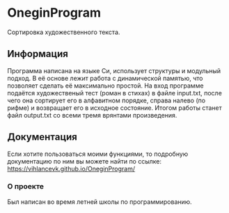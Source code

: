 # OneginProgram
Сортировка художественного текста.

## Информация
Программа написана на языке Си, использует структуры и модульный подход. В её основе лежит работа с динамической памятью, что позволяет сделать её максимально простой.
На вход программе подаётся художественый тест (роман в стихах) в файле input.txt, после чего она сортирует его в алфавитном порядке, справа налево (по рифме) и возвращает его в исходное состояние. Итогом работы станет файл output.txt со всеми тремя врянтами произведения.

## Документация
Если хотите пользоваться моими функциями, то подробную документацию по ним вы можете найти по ссылке:
https://vihlancevk.github.io/OneginProgram/

### О проекте
Был написан во время летней школы по программированию.


